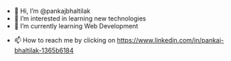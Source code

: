 - 👋 Hi, I’m @pankajbhaltilak
- 👀 I’m interested in learning new technologies
- 🌱 I’m currently learning Web Development
<!-- 💞️ I’m looking to collaborate on ...--->
- 📫 How to reach me by clicking on https://www.linkedin.com/in/pankaj-bhaltilak-1365b6184

<!---
pankajbhaltilak/pankajbhaltilak is a ✨ special ✨ repository because its `README.md` (this file) appears on your GitHub profile.
You can click the Preview link to take a look at your changes.
--->
